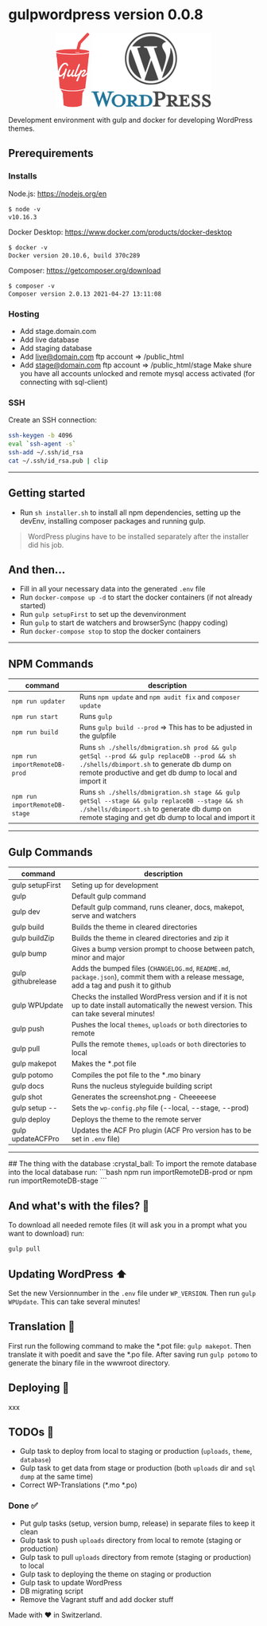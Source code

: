 # gulpwordpress version 0.0.8
<p align="center">
    <img height="150" src="gulp.png">
    <img height="150" src="wordpress.png">
</p>

Development environment with gulp and docker for developing WordPress themes.

## Prerequirements
### Installs
Node.js: <a href="https://nodejs.org/en" target="_blank">https://nodejs.org/en</a>
```
$ node -v
v10.16.3
```

Docker Desktop: <a href="https://www.docker.com/products/docker-desktop" target="_blank">https://www.docker.com/products/docker-desktop</a>
```
$ docker -v
Docker version 20.10.6, build 370c289
```
Composer: <a href="https://getcomposer.org/download" target="_blank">https://getcomposer.org/download</a>
```
$ composer -v
Composer version 2.0.13 2021-04-27 13:11:08
```

### Hosting
- Add stage.domain.com
- Add live database
- Add staging database
- Add live@domain.com ftp account => /public_html
- Add stage@domain.com ftp account => /public_html/stage
Make shure you have all accounts unlocked and remote mysql access activated (for connecting with sql-client)

### SSH
Create an SSH connection:
```bash
ssh-keygen -b 4096
eval `ssh-agent -s`
ssh-add ~/.ssh/id_rsa
cat ~/.ssh/id_rsa.pub | clip
```

<hr>

## Getting started
- Run `sh installer.sh` to install all npm dependencies, setting up the devEnv, installing composer packages and running gulp.

>WordPress plugins have to be installed separately after the installer did his job.

## And then...
- Fill in all your necessary data into the generated `.env` file
- Run `docker-compose up -d` to start the docker containers (if not already started)
- Run `gulp setupFirst` to set up the devenvironment
- Run `gulp` to start de watchers and browserSync (happy coding)
- Run `docker-compose stop` to stop the docker containers

<hr>

## NPM Commands
| command | description |
|---------|-------------|
| `npm run updater` | Runs `npm update` and `npm audit fix` and `composer update` |
| `npm run start` | Runs `gulp` |
| `npm run build` | Runs `gulp build --prod` => This has to be adjusted in the gulpfile |
| `npm run importRemoteDB-prod` | Runs `sh ./shells/dbmigration.sh prod && gulp getSql --prod && gulp replaceDB --prod && sh ./shells/dbimport.sh` to generate db dump on remote productive and get db dump to local and import it |
| `npm run importRemoteDB-stage` | Runs `sh ./shells/dbmigration.sh stage && gulp getSql --stage && gulp replaceDB --stage && sh ./shells/dbimport.sh` to generate db dump on remote staging and get db dump to local and import it |

<hr>

## Gulp Commands
| command | description |
|---------|-------------|
| gulp setupFirst | Seting up for development |
| gulp | Default gulp command |
| gulp dev | Default gulp command, runs cleaner, docs, makepot, serve and watchers |
| gulp build | Builds the theme in cleared directories |
| gulp buildZip | Builds the theme in cleared directories and zip it |
| gulp bump | Gives a bump version prompt to choose between patch, minor and major |
| gulp githubrelease | Adds the bumped files (`CHANGELOG.md`, `README.md`, `package.json`), commit them with a release message, add a tag and push it to github |
| gulp WPUpdate | Checks the installed WordPress version and if it is not up to date install automatically the newest version. This can take several minutes! |
| gulp push | Pushes the local `themes`, `uploads` or `both` directories to remote |
| gulp pull | Pulls the remote `themes`, `uploads` or `both` directories to local |
| gulp makepot | Makes the *.pot file |
| gulp potomo | Compiles the pot file to the *.mo binary |
| gulp docs | Runs the nucleus styleguide building script |
| gulp shot | Generates the screenshot.png - Cheeeeese |
| gulp setup -- | Sets the `wp-config.php` file (--local, --stage, --prod) |
| gulp deploy | Deploys the theme to the remote server |
| gulp updateACFPro | Updates the ACF Pro plugin (ACF Pro version has to be set in `.env` file) |

<hr>
## The thing with the database :crystal_ball:
To import the remote database into the local database run:
```bash
npm run importRemoteDB-prod
or
npm run importRemoteDB-stage
```

## And what's with the files? :file_folder:
To download all needed remote files (it will ask you in a prompt what you want to download) run:
```bash
gulp pull
```

## Updating WordPress :arrow_up:
Set the new Versionnumber in the `.env` file under `WP_VERSION`. Then run `gulp WPUpdate`. This can take several minutes!

## Translation :book:
First run the following command to make the *.pot file: `gulp makepot`. Then translate it with poedit and save the *.po file. After saving run `gulp potomo` to generate the binary file in the wwwroot directory.

## Deploying :rocket:
xxx

## TODOs :pencil:
* Gulp task to deploy from local to staging or production (`uploads`, `theme`, `database`)
* Gulp task to get data from stage or production (both `uploads` dir and `sql dump` at the same time)
* Correct WP-Translations (*.mo *.po)

### Done :white_check_mark:
* Put gulp tasks (setup, version bump, release) in separate files to keep it clean
* Gulp task to push `uploads` directory from local to remote (staging or production)
* Gulp task to pull `uploads` directory from remote (staging or production) to local
* Gulp task to deploying the theme on staging or production
* Gulp task to update WordPress
* DB migrating script
* Remove the Vagrant stuff and add docker stuff

Made with :heart: in Switzerland.